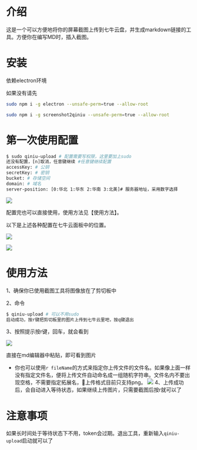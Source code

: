 # 介绍

这是一个可以方便地将你的屏幕截图上传到七牛云盘，并生成markdown链接的工具。方便你在编写MD时，插入截图。

# 安装

依赖electron环境

如果没有请先

```sh
sudo npm i -g electron --unsafe-perm=true --allow-root
```

```sh
sudo npm i -g screenshot2qiniu --unsafe-perm=true --allow-root
```

# 第一次使用配置

```sh
$ sudo qiniu-upload # 配置需要写权限，这里要加上sudo
还没有配置，[n]取消，任意键继续 #任意键继续配置
accessKey: # 公钥
secretKey: # 密钥
bucket: # 存储空间
domain: # 域名
server-position: [0:华北 1:华东 2:华南 3:北美]# 服务器地址，采用数字选择
```

![](http://ov532c17r.bkt.clouddn.com/88wtr9m10ll.png)

配置完也可以直接使用，使用方法见【使用方法】。

以下是上述各种配置在七牛云面板中的位置。

![](http://ov532c17r.bkt.clouddn.com/6e8eoo1mpv7.png)

![](http://ov532c17r.bkt.clouddn.com/fnq412ugvoj.png)

# 使用方法

1、确保你已使用截图工具将图像放在了剪切板中

2、命令

```sh
$ qiniu-upload # 可以不用sudo
启动成功，按r键把剪切板里的图片上传到七牛云里吧，按q键退出
```

3、按照提示按r键，回车，就会看到

![](http://ov532c17r.bkt.clouddn.com/cx72sae5trc.png)

直接在md编辑器中粘贴，即可看到图片
- 你也可以使用`r fileName`的方式来指定你上传文件的文件名。如果像上面一样没有指定文件名，便将上传文件自动命名成一组随机字符串。文件名内不要出现空格，不需要指定拓展名，上传格式目前只支持png。
![](http://ov532c17r.bkt.clouddn.com//r_name_example.png)
4、上传成功后，会自动进入等待状态，如果继续上传图片，只需要截图后按r就可以了

# 注意事项

如果长时间处于等待状态下不用，token会过期。退出工具，重新输入`qiniu-upload`启动就可以了

















































